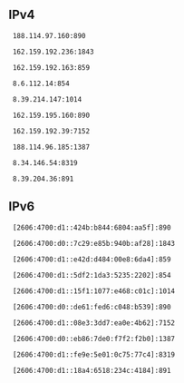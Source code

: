 ## IPv4
```
 188.114.97.160:890
```
```
 162.159.192.236:1843
```
```
 162.159.192.163:859
```
```
 8.6.112.14:854
```
```
 8.39.214.147:1014
```
```
 162.159.195.160:890
```
```
 162.159.192.39:7152
```
```
 188.114.96.185:1387
```
```
 8.34.146.54:8319
```
```
 8.39.204.36:891
```

## IPv6
```
 [2606:4700:d1::424b:b844:6804:aa5f]:890
```
```
 [2606:4700:d0::7c29:e85b:940b:af28]:1843
```
```
 [2606:4700:d1::e42d:d484:00e8:6da4]:859
```
```
 [2606:4700:d1::5df2:1da3:5235:2202]:854
```
```
 [2606:4700:d1::15f1:1077:e468:c01c]:1014
```
```
 [2606:4700:d0::de61:fed6:c048:b539]:890
```
```
 [2606:4700:d1::08e3:3dd7:ea0e:4b62]:7152
```
```
 [2606:4700:d0::eb86:7de0:f7f2:f2b0]:1387
```
```
 [2606:4700:d1::fe9e:5e01:0c75:77c4]:8319
```
```
 [2606:4700:d1::18a4:6518:234c:4184]:891
```
